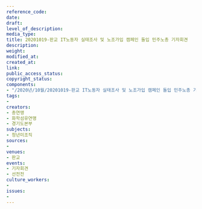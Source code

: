 ```yaml
---
reference_code: 
date: 
draft: 
level_of_description: 
media_type: 
title: 20201019-판교 IT노동자 실태조사 및 노조가입 캠페인 돌입 민주노총 기자회견
description: 
weight: 
modified_at: 
created_at: 
link: 
public_access_status: 
copyright_status: 
components:
- "/2020년/10월/20201019-판교 IT노동자 실태조사 및 노조가입 캠페인 돌입 민주노총 기자회견/_1DX0221.jpg"
tags:
- 
creators:
- 총연맹
- 화학섬유연맹
- 경기도본부
subjects:
- 청년미조직
sources:
- 
venues:
- 판교
events:
- 기자회견
- 선전전
culture_workers:
- 
issues:
- 
---
```

